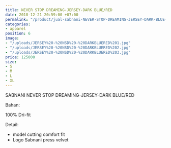 ```yaml
---
title: NEVER STOP DREAMING-JERSEY-DARK BLUE/RED
date: 2018-12-21 20:59:00 +07:00
permalink: "/product/jual-sabnani-NEVER-STOP-DREAMING-JERSEY-DARK-BLUE-RED-training.html"
categories:
- apparel
position: 6
image:
- "/uploads/JERSEY%20-%20NSD%20-%20DARKBLUERED%201.jpg"
- "/uploads/JERSEY%20-%20NSD%20-%20DARKBLUERED%202.jpg"
- "/uploads/JERSEY%20-%20NSD%20-%20DARKBLUERED%203.jpg"
price: 125000
size:
- S
- M
- L
- XL
---
```


SABNANI
NEVER STOP DREAMING-JERSEY-DARK BLUE/RED

Bahan:

100% Dri-fit


Detail:

- model cutting comfort fit
- Logo Sabnani press velvet
